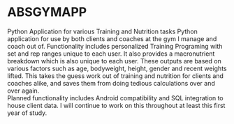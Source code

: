 # ABSGYMAPP
Python Application for various Training and Nutrition tasks
Python application for use by both clients and coaches at the gym I manage and coach out of. 
Functionality includes personalized Training Programing with set and rep ranges unique to each user. 
It also provides a macronutrient breakdown which is also unique to each user. 
These outputs are based on various factors such as age, bodyweight, height, gender and recent weights lifted.
This takes the guess work out of training and nutrition for clients and coaches alike, 
and saves them from doing tedious calculations over and over again.  
Planned functionality includes Android compatibility and SQL integration to house client data. 
I will continue to work on this throughout at least this first year of study.
